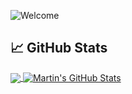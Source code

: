 ![Welcome](https://media.istockphoto.com/vectors/flag-ribbon-welcome-old-school-flag-banner-vector-id1223088904?k=20&m=1223088904&s=612x612&w=0&h=b_ilJpFTSQbZeCrZusHRLEskmfiONWH0hFASAJbgz9g=)
 
 
 ## &#x1f4c8; GitHub Stats

<a href="https://github.com/MartinHeinz/developer1-gravity">
  <img align="center" src="https://github-readme-stats.vercel.app/api/top-langs/?username=developer1-gravity&hide=java,html,tex&title_color=ffffff&text_color=c9cacc&icon_color=2bbc8a&bg_color=1d1f21&langs_count=3" />
</a>
<a href="https://github.com/MartinHeinz/developer1-gravity">
  <img align="center" src="https://github-readme-stats.vercel.app/api?username=developer1-gravity&show_icons=true&line_height=27&count_private=true&title_color=ffffff&text_color=c9cacc&icon_color=2bbc8a&bg_color=1d1f21" alt="Martin's GitHub Stats" />
</a>

  
